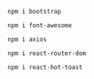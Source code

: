 ```
npm i bootstrap
```
```
npm i font-awesome
```
```
npm i axios
```
```
npm i react-router-dom
```
```
npm i react-hot-toast
```